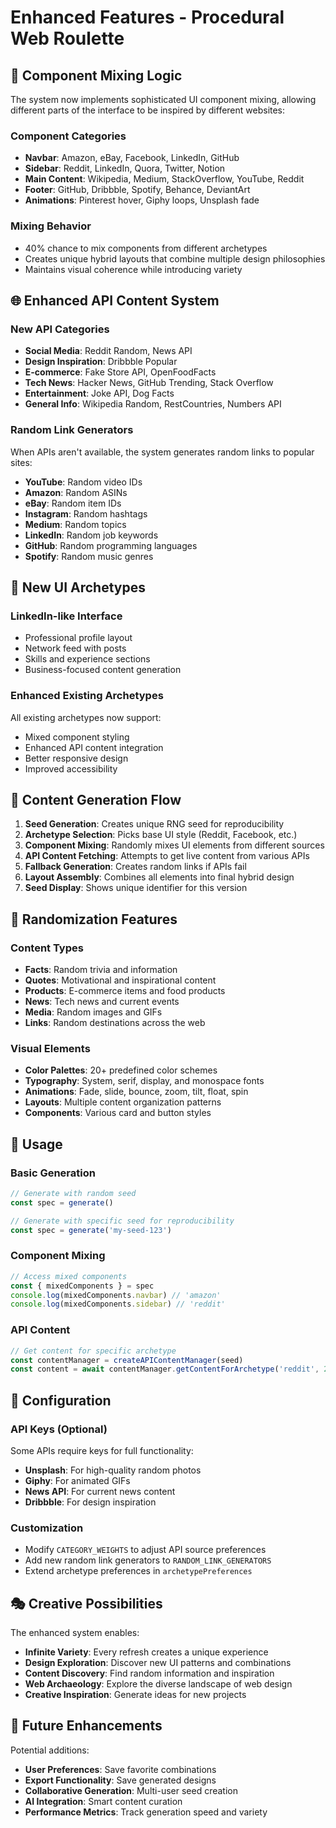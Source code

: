 # Enhanced Features - Procedural Web Roulette

## 🎯 Component Mixing Logic

The system now implements sophisticated UI component mixing, allowing different parts of the interface to be inspired by different websites:

### Component Categories
- **Navbar**: Amazon, eBay, Facebook, LinkedIn, GitHub
- **Sidebar**: Reddit, LinkedIn, Quora, Twitter, Notion
- **Main Content**: Wikipedia, Medium, StackOverflow, YouTube, Reddit
- **Footer**: GitHub, Dribbble, Spotify, Behance, DeviantArt
- **Animations**: Pinterest hover, Giphy loops, Unsplash fade

### Mixing Behavior
- 40% chance to mix components from different archetypes
- Creates unique hybrid layouts that combine multiple design philosophies
- Maintains visual coherence while introducing variety

## 🌐 Enhanced API Content System

### New API Categories
- **Social Media**: Reddit Random, News API
- **Design Inspiration**: Dribbble Popular
- **E-commerce**: Fake Store API, OpenFoodFacts
- **Tech News**: Hacker News, GitHub Trending, Stack Overflow
- **Entertainment**: Joke API, Dog Facts
- **General Info**: Wikipedia Random, RestCountries, Numbers API

### Random Link Generators
When APIs aren't available, the system generates random links to popular sites:
- **YouTube**: Random video IDs
- **Amazon**: Random ASINs
- **eBay**: Random item IDs
- **Instagram**: Random hashtags
- **Medium**: Random topics
- **LinkedIn**: Random job keywords
- **GitHub**: Random programming languages
- **Spotify**: Random music genres

## 🎨 New UI Archetypes

### LinkedIn-like Interface
- Professional profile layout
- Network feed with posts
- Skills and experience sections
- Business-focused content generation

### Enhanced Existing Archetypes
All existing archetypes now support:
- Mixed component styling
- Enhanced API content integration
- Better responsive design
- Improved accessibility

## 🔄 Content Generation Flow

1. **Seed Generation**: Creates unique RNG seed for reproducibility
2. **Archetype Selection**: Picks base UI style (Reddit, Facebook, etc.)
3. **Component Mixing**: Randomly mixes UI elements from different sources
4. **API Content Fetching**: Attempts to get live content from various APIs
5. **Fallback Generation**: Creates random links if APIs fail
6. **Layout Assembly**: Combines all elements into final hybrid design
7. **Seed Display**: Shows unique identifier for this version

## 🎲 Randomization Features

### Content Types
- **Facts**: Random trivia and information
- **Quotes**: Motivational and inspirational content
- **Products**: E-commerce items and food products
- **News**: Tech news and current events
- **Media**: Random images and GIFs
- **Links**: Random destinations across the web

### Visual Elements
- **Color Palettes**: 20+ predefined color schemes
- **Typography**: System, serif, display, and monospace fonts
- **Animations**: Fade, slide, bounce, zoom, tilt, float, spin
- **Layouts**: Multiple content organization patterns
- **Components**: Various card and button styles

## 🚀 Usage

### Basic Generation
```javascript
// Generate with random seed
const spec = generate()

// Generate with specific seed for reproducibility
const spec = generate('my-seed-123')
```

### Component Mixing
```javascript
// Access mixed components
const { mixedComponents } = spec
console.log(mixedComponents.navbar) // 'amazon'
console.log(mixedComponents.sidebar) // 'reddit'
```

### API Content
```javascript
// Get content for specific archetype
const contentManager = createAPIContentManager(seed)
const content = await contentManager.getContentForArchetype('reddit', 2)
```

## 🔧 Configuration

### API Keys (Optional)
Some APIs require keys for full functionality:
- **Unsplash**: For high-quality random photos
- **Giphy**: For animated GIFs
- **News API**: For current news content
- **Dribbble**: For design inspiration

### Customization
- Modify `CATEGORY_WEIGHTS` to adjust API source preferences
- Add new random link generators to `RANDOM_LINK_GENERATORS`
- Extend archetype preferences in `archetypePreferences`

## 🎭 Creative Possibilities

The enhanced system enables:
- **Infinite Variety**: Every refresh creates a unique experience
- **Design Exploration**: Discover new UI patterns and combinations
- **Content Discovery**: Find random information and inspiration
- **Web Archaeology**: Explore the diverse landscape of web design
- **Creative Inspiration**: Generate ideas for new projects

## 🔮 Future Enhancements

Potential additions:
- **User Preferences**: Save favorite combinations
- **Export Functionality**: Save generated designs
- **Collaborative Generation**: Multi-user seed creation
- **AI Integration**: Smart content curation
- **Performance Metrics**: Track generation speed and variety
